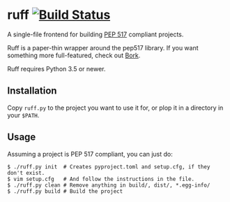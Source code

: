 # ruff [![Build Status][build-status-link]][build-status-img]

A single-file frontend for building [PEP 517](https://www.python.org/dev/peps/pep-0517/) compliant projects.


Ruff is a paper-thin wrapper around the pep517 library. If you want
something more full-featured, check out [Bork](https://github.com/duckinator/bork).

Ruff requires Python 3.5 or newer.

[build-status-link]: https://api.cirrus-ci.com/github/duckinator/ruff.svg
[build-status-img]: https://cirrus-ci.com/github/duckinator/ruff

## Installation

Copy `ruff.py` to the project you want to use it for, or plop it in a
directory in your `$PATH`.

## Usage

Assuming a project is PEP 517 compliant, you can just do:

```
$ ./ruff.py init  # Creates pyproject.toml and setup.cfg, if they don't exist.
$ vim setup.cfg   # And follow the instructions in the file.
$ ./ruff.py clean # Remove anything in build/, dist/, *.egg-info/
$ ./ruff.py build # Build the project
```
